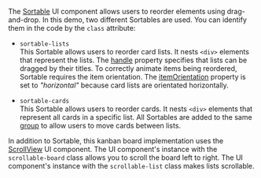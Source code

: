 The [Sortable](/Documentation/ApiReference/UI_Widgets/dxSortable/) UI component allows users to reorder elements using drag-and-drop. In this demo, two different Sortables are used. You can identify them in the code by the `class` attribute:

- `sortable-lists`        
This Sortable allows users to reorder card lists. It nests `<div>` elements that represent the lists. The [handle](/Documentation/ApiReference/UI_Widgets/dxSortable/Configuration/#handle) property specifies that lists can be dragged by their titles. To correctly animate items being reordered, Sortable requires the item orientation. The [itemOrientation](/Documentation/ApiReference/UI_Widgets/dxSortable/Configuration/#itemOrientation) property is set to *"horizontal"* because card lists are orientated horizontally.

- `sortable-cards`         
This Sortable allows users to reorder cards. It nests `<div>` elements that represent all cards in a specific list. All Sortables are added to the same [group](/Documentation/ApiReference/UI_Widgets/dxSortable/Configuration/#group) to allow users to move cards between lists.

In addition to Sortable, this kanban board implementation uses the [ScrollView](/Demos/WidgetsGallery/Demo/ScrollView/Overview/) UI component. The UI component's instance with the `scrollable-board` class allows you to scroll the board left to right. The UI component's instance with the `scrollable-list` class makes lists scrollable.